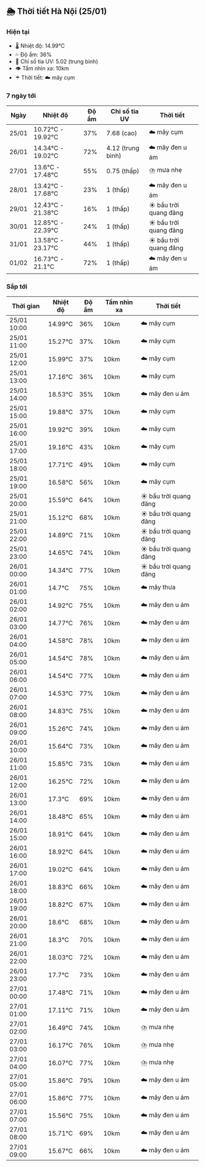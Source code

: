 ## 🌦️ Thời tiết Hà Nội (25/01)

### Hiện tại

- 🌡️ Nhiệt độ: 14.99℃
- 💦 Độ ẩm: 36%
- 🌟 Chỉ số tia UV: 5.02 (trung bình)
- 👁️ Tầm nhìn xa: 10km
- ☂️ Thời tiết: ☁️ mây cụm

### 7 ngày tới

| Ngày | Nhiệt độ | Độ ẩm | Chỉ số tia UV | Thời tiết |
| --- | --- | --- | --- | --- |
| 25/01 | 10.72℃ - 19.92℃ | 37% | 7.68 (cao) | ☁️ mây cụm |
| 26/01 | 14.34℃ - 19.02℃ | 72% | 4.12 (trung bình) | ☁️ mây đen u ám |
| 27/01 | 13.6℃ - 17.48℃ | 55% | 0.75 (thấp) | ⛈️ mưa nhẹ |
| 28/01 | 13.42℃ - 17.68℃ | 23% | 1 (thấp) | ☁️ mây đen u ám |
| 29/01 | 12.43℃ - 21.38℃ | 16% | 1 (thấp) | ☀️ bầu trời quang đãng |
| 30/01 | 12.85℃ - 22.39℃ | 24% | 1 (thấp) | ☀️ bầu trời quang đãng |
| 31/01 | 13.58℃ - 23.17℃ | 44% | 1 (thấp) | ☀️ bầu trời quang đãng |
| 01/02 | 16.73℃ - 21.1℃ | 72% | 1 (thấp) | ☁️ mây đen u ám |

### Sắp tới

| Thời gian | Nhiệt độ | Độ ẩm | Tầm nhìn xa | Thời tiết |
| --- | --- | --- | --- | --- |
| 25/01 10:00 | 14.99℃ | 36% | 10km | ☁️ mây cụm |
| 25/01 11:00 | 15.27℃ | 37% | 10km | ☁️ mây cụm |
| 25/01 12:00 | 15.99℃ | 37% | 10km | ☁️ mây cụm |
| 25/01 13:00 | 17.16℃ | 36% | 10km | ☁️ mây cụm |
| 25/01 14:00 | 18.53℃ | 35% | 10km | ☁️ mây đen u ám |
| 25/01 15:00 | 19.88℃ | 37% | 10km | ☁️ mây cụm |
| 25/01 16:00 | 19.92℃ | 39% | 10km | ☁️ mây cụm |
| 25/01 17:00 | 19.16℃ | 43% | 10km | ☁️ mây cụm |
| 25/01 18:00 | 17.71℃ | 49% | 10km | ☁️ mây cụm |
| 25/01 19:00 | 16.58℃ | 56% | 10km | ☁️ mây cụm |
| 25/01 20:00 | 15.59℃ | 64% | 10km | ☀️ bầu trời quang đãng |
| 25/01 21:00 | 15.12℃ | 68% | 10km | ☀️ bầu trời quang đãng |
| 25/01 22:00 | 14.89℃ | 71% | 10km | ☀️ bầu trời quang đãng |
| 25/01 23:00 | 14.65℃ | 74% | 10km | ☀️ bầu trời quang đãng |
| 26/01 00:00 | 14.34℃ | 77% | 10km | ☀️ bầu trời quang đãng |
| 26/01 01:00 | 14.7℃ | 75% | 10km | ☁️ mây thưa |
| 26/01 02:00 | 14.92℃ | 75% | 10km | ☁️ mây đen u ám |
| 26/01 03:00 | 14.77℃ | 76% | 10km | ☁️ mây đen u ám |
| 26/01 04:00 | 14.58℃ | 78% | 10km | ☁️ mây đen u ám |
| 26/01 05:00 | 14.54℃ | 78% | 10km | ☁️ mây đen u ám |
| 26/01 06:00 | 14.54℃ | 77% | 10km | ☁️ mây đen u ám |
| 26/01 07:00 | 14.53℃ | 77% | 10km | ☁️ mây đen u ám |
| 26/01 08:00 | 14.83℃ | 75% | 10km | ☁️ mây đen u ám |
| 26/01 09:00 | 15.26℃ | 74% | 10km | ☁️ mây đen u ám |
| 26/01 10:00 | 15.64℃ | 73% | 10km | ☁️ mây đen u ám |
| 26/01 11:00 | 15.85℃ | 73% | 10km | ☁️ mây đen u ám |
| 26/01 12:00 | 16.25℃ | 72% | 10km | ☁️ mây đen u ám |
| 26/01 13:00 | 17.3℃ | 69% | 10km | ☁️ mây đen u ám |
| 26/01 14:00 | 18.48℃ | 65% | 10km | ☁️ mây đen u ám |
| 26/01 15:00 | 18.91℃ | 64% | 10km | ☁️ mây đen u ám |
| 26/01 16:00 | 18.92℃ | 64% | 10km | ☁️ mây đen u ám |
| 26/01 17:00 | 19.02℃ | 64% | 10km | ☁️ mây đen u ám |
| 26/01 18:00 | 18.83℃ | 66% | 10km | ☁️ mây đen u ám |
| 26/01 19:00 | 18.82℃ | 67% | 10km | ☁️ mây đen u ám |
| 26/01 20:00 | 18.6℃ | 68% | 10km | ☁️ mây đen u ám |
| 26/01 21:00 | 18.3℃ | 70% | 10km | ☁️ mây đen u ám |
| 26/01 22:00 | 18.03℃ | 72% | 10km | ☁️ mây đen u ám |
| 26/01 23:00 | 17.7℃ | 73% | 10km | ☁️ mây đen u ám |
| 27/01 00:00 | 17.48℃ | 71% | 10km | ☁️ mây đen u ám |
| 27/01 01:00 | 17.11℃ | 71% | 10km | ☁️ mây đen u ám |
| 27/01 02:00 | 16.49℃ | 74% | 10km | ⛈️ mưa nhẹ |
| 27/01 03:00 | 16.17℃ | 76% | 10km | ⛈️ mưa nhẹ |
| 27/01 04:00 | 16.07℃ | 77% | 10km | ⛈️ mưa nhẹ |
| 27/01 05:00 | 15.86℃ | 79% | 10km | ☁️ mây đen u ám |
| 27/01 06:00 | 15.86℃ | 77% | 10km | ☁️ mây đen u ám |
| 27/01 07:00 | 15.56℃ | 75% | 10km | ☁️ mây đen u ám |
| 27/01 08:00 | 15.71℃ | 69% | 10km | ☁️ mây đen u ám |
| 27/01 09:00 | 15.67℃ | 66% | 10km | ☁️ mây đen u ám |
